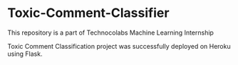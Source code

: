 # Toxic-Comment-Classifier
This repository is a part of Technocolabs Machine Learning Internship

Toxic Comment Classification project was successfully deployed on Heroku using Flask.
